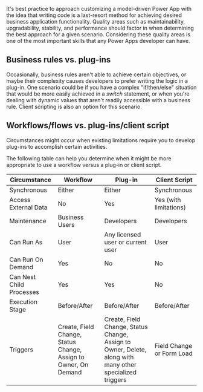 It's best practice to approach customizing a model-driven Power App with the idea that writing code is a last-resort method for achieving desired business application functionality. Quality areas such as maintainability, upgradability, stability, and performance should factor in when determining the best approach for a given scenario. Considering these quality areas is one of the most important skills that any Power Apps developer can have.

## Business rules vs. plug-ins

Occasionally, business rules aren't able to achieve certain objectives, or maybe their complexity causes developers to prefer writing the logic in a plug-in. One scenario could be if you have a complex "if/then/else" situation that would be more easily achieved in a *switch* statement, or when you're dealing with dynamic values that aren't readily accessible with a business rule. Client scripting is also an option for this scenario.

## Workflows/flows vs. plug-ins/client script

Circumstances might occur when existing limitations require you
to develop plug-ins to accomplish certain activities.

The following table can help you determine when it might be more appropriate to
use a workflow versus a plug-in or client script.

|  Circumstance             | Workflow                                                        | Plug-in                                                                                                  | Client Script             |
|--------------------------|-----------------------------------------------------------------|----------------------------------------------------------------------------------------------------------|---------------------------|
| Synchronous              | Either                                                          | Either                                                                                                   | Synchronous               |
| Access External Data     | No                                                              | Yes                                                                                                      | Yes (with limitations)    |
| Maintenance              | Business Users                                                  | Developers                                                                                               | Developers                |
| Can Run As               | User                                                            | Any licensed user or current user                                                                       | User                      |
| Can Run On Demand        | Yes                                                             | No                                                                                                       | No                        |
| Can Nest Child Processes | Yes                                                             | Yes                                                                                                      | No                        |
| Execution Stage          | Before/After                                                    | Before/After                                                                                             | Before/After              |
| Triggers                 | Create, Field Change, Status Change, Assign to Owner, On Demand | Create, Field Change, Status Change, Assign to Owner, Delete, along with many other specialized triggers | Field Change or Form Load | 
